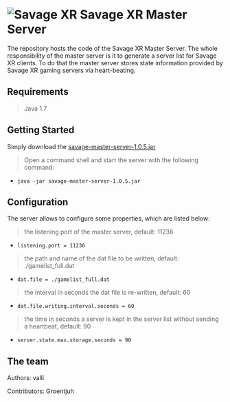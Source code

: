 ![Savage XR](http://savagexr.com/media/savagexr_logo_600.png)
Savage XR Master Server
====================
The repository hosts the code of the Savage XR Master Server. The whole responsibility of the master server is it to 
generate a server list for Savage XR clients. To do that the master server stores state information provided by 
Savage XR gaming servers via heart-beating.

## Requirements

> Java 1.7

## Getting Started
Simply download the [savage-master-server-1.0.5.jar](https://github.com/valliman/savage-master-server/releases/download/1.0.5/savage-master-server-1.0.5.jar)

> Open a command shell and start the server with the following command:
* `java -jar savage-master-server-1.0.5.jar`

## Configuration
The server allows to configure some properties, which are listed below:

> the listening port of the master server, default: 11236
* `listening.port = 11236` 

> the path and name of the dat file to be written, default: ./gamelist_full.dat
* `dat.file = ./gamelist_full.dat` 

> the interval in seconds the dat file is re-written, default: 60
* `dat.file.writing.interval.seconds = 60` 

> the time in seconds a server is kept in the server list without sending a heartbeat, default: 90
* `server.state.max.storage.seconds = 90` 


## The team
Authors:
  valli

Contributors:
  Groentjuh